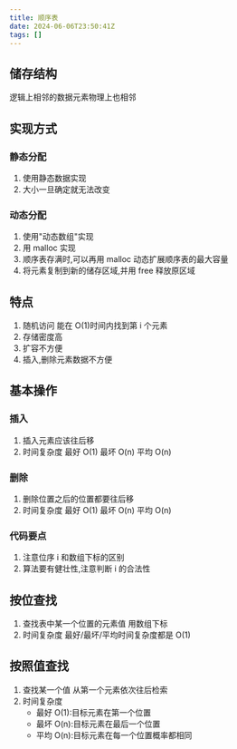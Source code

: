 ```yaml
---
title: 顺序表
date: 2024-06-06T23:50:41Z
tags: []
---
```


## 储存结构

逻辑上相邻的数据元素物理上也相邻

## 实现方式

### 静态分配

1. 使用静态数据实现
2. 大小一旦确定就无法改变

### 动态分配

1. 使用"动态数组"实现
2. 用 malloc 实现
3. 顺序表存满时,可以再用 malloc 动态扩展顺序表的最大容量
4. 将元素复制到新的储存区域,并用 free 释放原区域

## 特点

1. 随机访问
   能在 O(1)时间内找到第 i 个元素
2. 存储密度高
3. 扩容不方便
4. 插入,删除元素数据不方便

## 基本操作

### 插入

1. 插入元素应该往后移
2. 时间复杂度
   最好 O(1)
   最坏 O(n)
   平均 O(n)

### 删除

1. 删除位置之后的位置都要往后移
2. 时间复杂度
   最好 O(1)
   最坏 O(n)
   平均 O(n)

### 代码要点

1. 注意位序 i 和数组下标的区别
2. 算法要有健壮性,注意判断 i 的合法性

## 按位查找

1. 查找表中某一个位置的元素值
   用数组下标
2. 时间复杂度
   最好/最坏/平均时间复杂度都是 O(1)

## 按照值查找

1. 查找某一个值
   从第一个元素依次往后检索
2. 时间复杂度
   - 最好 O(1):目标元素在第一个位置
   - 最坏 O(n):目标元素在最后一个位置
   - 平均 O(n):目标元素在每一个位置概率都相同
